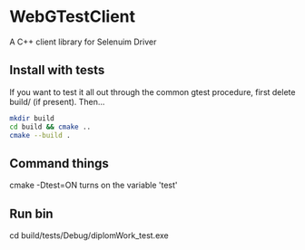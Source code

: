 # WebGTestClient

A C++ client library for Selenuim Driver

## Install with tests
If you want to test it all out through the common gtest procedure, first delete build/ (if present). Then...

```bash
mkdir build
cd build && cmake ..
cmake --build .
```

## Command things
cmake -Dtest=ON turns on the variable 'test'

## Run bin
cd build/tests/Debug/diplomWork_test.exe